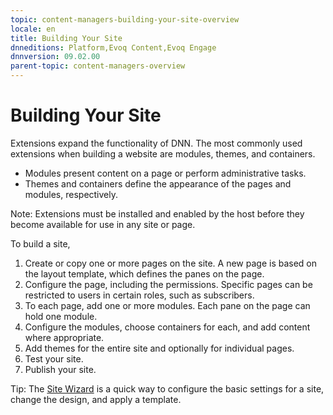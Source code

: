 ```yaml
---
topic: content-managers-building-your-site-overview
locale: en
title: Building Your Site
dnneditions: Platform,Evoq Content,Evoq Engage
dnnversion: 09.02.00
parent-topic: content-managers-overview
---
```


# Building Your Site

Extensions expand the functionality of DNN. The most commonly used extensions when building a website are modules, themes, and containers.

*   Modules present content on a page or perform administrative tasks.
*   Themes and containers define the appearance of the pages and modules, respectively.

Note: Extensions must be installed and enabled by the host before they become available for use in any site or page.

To build a site,

1.  Create or copy one or more pages on the site. A new page is based on the layout template, which defines the panes on the page.
2.  Configure the page, including the permissions. Specific pages can be restricted to users in certain roles, such as subscribers.
3.  To each page, add one or more modules. Each pane on the page can hold one module.
4.  Configure the modules, choose containers for each, and add content where appropriate.
5.  Add themes for the entire site and optionally for individual pages.
6.  Test your site.
7.  Publish your site.

Tip: The [Site Wizard](module-site-wizard) is a quick way to configure the basic settings for a site, change the design, and apply a template.